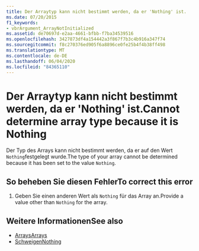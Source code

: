 ```yaml
---
title: Der Arraytyp kann nicht bestimmt werden, da er 'Nothing' ist.
ms.date: 07/20/2015
f1_keywords:
- vbrArgument_ArrayNotInitialized
ms.assetid: de70697d-e2aa-4661-bfbb-f7ba34539516
ms.openlocfilehash: 3427873df4a154442a3f867f7b3c4b916a347f74
ms.sourcegitcommit: f8c270376ed905f6a8896ce0fe25b4f4b38ff498
ms.translationtype: MT
ms.contentlocale: de-DE
ms.lasthandoff: 06/04/2020
ms.locfileid: "84365110"
---
```

# <a name="cannot-determine-array-type-because-it-is-nothing"></a><span data-ttu-id="09f21-102">Der Arraytyp kann nicht bestimmt werden, da er 'Nothing' ist.</span><span class="sxs-lookup"><span data-stu-id="09f21-102">Cannot determine array type because it is Nothing</span></span>
<span data-ttu-id="09f21-103">Der Typ des Arrays kann nicht bestimmt werden, da er auf den Wert `Nothing`festgelegt wurde.</span><span class="sxs-lookup"><span data-stu-id="09f21-103">The type of your array cannot be determined because it has been set to the value `Nothing`.</span></span>  
  
## <a name="to-correct-this-error"></a><span data-ttu-id="09f21-104">So beheben Sie diesen Fehler</span><span class="sxs-lookup"><span data-stu-id="09f21-104">To correct this error</span></span>  
  
1. <span data-ttu-id="09f21-105">Geben Sie einen anderen Wert als `Nothing` für das Array an.</span><span class="sxs-lookup"><span data-stu-id="09f21-105">Provide a value other than `Nothing` for the array.</span></span>  
  
## <a name="see-also"></a><span data-ttu-id="09f21-106">Weitere Informationen</span><span class="sxs-lookup"><span data-stu-id="09f21-106">See also</span></span>

- [<span data-ttu-id="09f21-107">Arrays</span><span class="sxs-lookup"><span data-stu-id="09f21-107">Arrays</span></span>](../programming-guide/language-features/arrays/index.md)
- [<span data-ttu-id="09f21-108">Schweigen</span><span class="sxs-lookup"><span data-stu-id="09f21-108">Nothing</span></span>](../language-reference/nothing.md)
